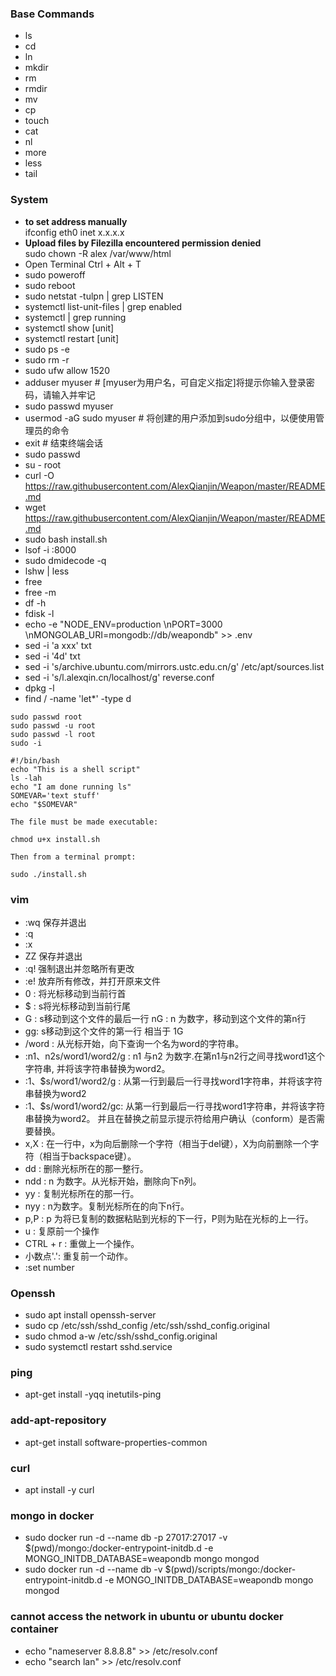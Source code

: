 ### Base Commands
- ls
- cd
- ln
- mkdir
- rm
- rmdir
- mv
- cp
- touch
- cat
- nl
- more
- less
- tail

### System
- __to set address manually__  
  ifconfig eth0 inet x.x.x.x 
- __Upload files by Filezilla encountered permission denied__  
  sudo chown -R alex /var/www/html
- Open Terminal Ctrl + Alt + T 
- sudo poweroff
- sudo reboot
- sudo netstat -tulpn | grep LISTEN
- systemctl list-unit-files | grep enabled
- systemctl | grep running
- systemctl show [unit]
- systemctl restart [unit]
- sudo ps -e
- sudo rm -r
- sudo ufw allow 1520
- adduser myuser          # [myuser为用户名，可自定义指定]将提示你输入登录密码，请输入并牢记
- sudo passwd myuser
- usermod -aG sudo myuser # 将创建的用户添加到sudo分组中，以便使用管理员的命令
- exit                    # 结束终端会话
- sudo passwd 
- su - root
- curl -O https://raw.githubusercontent.com/AlexQianjin/Weapon/master/README.md
- wget https://raw.githubusercontent.com/AlexQianjin/Weapon/master/README.md
- sudo bash install.sh
- lsof -i :8000
- sudo dmidecode -q
- lshw | less
- free 
- free -m
- df -h
- fdisk -l
- echo -e "NODE_ENV=production \nPORT=3000 \nMONGOLAB_URI=mongodb://db/weapondb" >> .env
- sed -i 'a xxx' txt
- sed -i '4d' txt
- sed -i 's/archive.ubuntu.com/mirrors.ustc.edu.cn/g' /etc/apt/sources.list
- sed -i 's/l.alexqin.cn/localhost/g' reverse.conf
- dpkg -l
- find / -name 'let*' -type d
```
sudo passwd root
sudo passwd -u root
sudo passwd -l root
sudo -i
```
```
#!/bin/bash  
echo "This is a shell script"  
ls -lah  
echo "I am done running ls"  
SOMEVAR='text stuff'  
echo "$SOMEVAR"

The file must be made executable:

chmod u+x install.sh

Then from a terminal prompt:

sudo ./install.sh
```

### vim
- :wq 保存并退出
- :q
- :x
- ZZ 保存并退出
- :q! 强制退出并忽略所有更改
- :e! 放弃所有修改，并打开原来文件
- 0 : 将光标移动到当前行首
- $ : s将光标移动到当前行尾
- G : s移动到这个文件的最后一行  nG : n 为数字，移动到这个文件的第n行
- gg: s移动到这个文件的第一行 相当于 1G
- /word :  从光标开始，向下查询一个名为word的字符串。
- :n1、n2s/word1/word2/g : n1 与n2 为数字.在第n1与n2行之间寻找word1这个字符串, 并将该字符串替换为word2。
- :1、$s/word1/word2/g : 从第一行到最后一行寻找word1字符串，并将该字符串替换为word2
- :1、$s/word1/word2/gc: 从第一行到最后一行寻找word1字符串，并将该字符串替换为word2。 并且在替换之前显示提示符给用户确认（conform）是否需要替换。
- x,X  : 在一行中，x为向后删除一个字符（相当于del键），X为向前删除一个字符（相当于backspace键）。
- dd   : 删除光标所在的那一整行。
- ndd  : n 为数字。从光标开始，删除向下n列。
- yy   : 复制光标所在的那一行。   
- nyy  : n为数字。复制光标所在的向下n行。
- p,P  : p 为将已复制的数据粘贴到光标的下一行，P则为贴在光标的上一行。
- u    : 复原前一个操作
- CTRL + r : 重做上一个操作。
- 小数点'.': 重复前一个动作。
- :set number

### Openssh
- sudo apt install openssh-server
- sudo cp /etc/ssh/sshd_config /etc/ssh/sshd_config.original
- sudo chmod a-w /etc/ssh/sshd_config.original
- sudo systemctl restart sshd.service

### ping
- apt-get install -yqq inetutils-ping

### add-apt-repository
- apt-get install software-properties-common

### curl
- apt install -y curl

### mongo in docker
- sudo docker run -d --name db -p 27017:27017 -v $(pwd)/mongo:/docker-entrypoint-initdb.d -e MONGO_INITDB_DATABASE=weapondb mongo mongod
- sudo docker run -d --name db -v $(pwd)/scripts/mongo:/docker-entrypoint-initdb.d -e MONGO_INITDB_DATABASE=weapondb mongo mongod

### cannot access the network in ubuntu or ubuntu docker container
- echo "nameserver 8.8.8.8" >> /etc/resolv.conf
- echo "search lan" >> /etc/resolv.conf